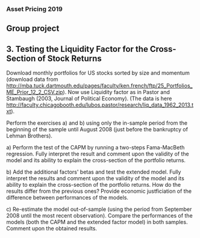 ### Asset Pricing 2019
## Group project
## 3. Testing the Liquidity Factor for the Cross-Section of Stock Returns 

Download monthly portfolios for US stocks sorted by size and momentum (download data from 
http://mba.tuck.dartmouth.edu/pages/faculty/ken.french/ftp/25_Portfolios_ME_Prior_12_2_CSV.zip). Now use Liquidity factor as in Pastor and Stambaugh (2003, Journal of Political Economy).
(The data is here http://faculty.chicagobooth.edu/lubos.pastor/research/liq_data_1962_2013.txt). 

Perform the exercises a) and b) using only the in-sample period from the beginning of the sample until August 2008 (just before the bankruptcy of Lehman Brothers).

a) Perform the test of the CAPM by running a two-steps Fama-MacBeth regression.  Fully interpret the result and comment upon the validity of the model and its ability to explain the cross-section of the 
portfolio returns.

b) Add the additional factors' betas and test the extended model. Fully interpret the results and comment upon the validity of the model and its ability to explain the cross-section of the portfolio returns. How 
do the results differ from the previous ones? Provide economic justficiation of the difference between performances of the models.

c) Re-estimate the model out-of-sample (using the period from September 2008 until the most recent observation). Compare the performances of the models (both the CAPM and the extended factor model) in both
samples. Comment upon the obtained results.
